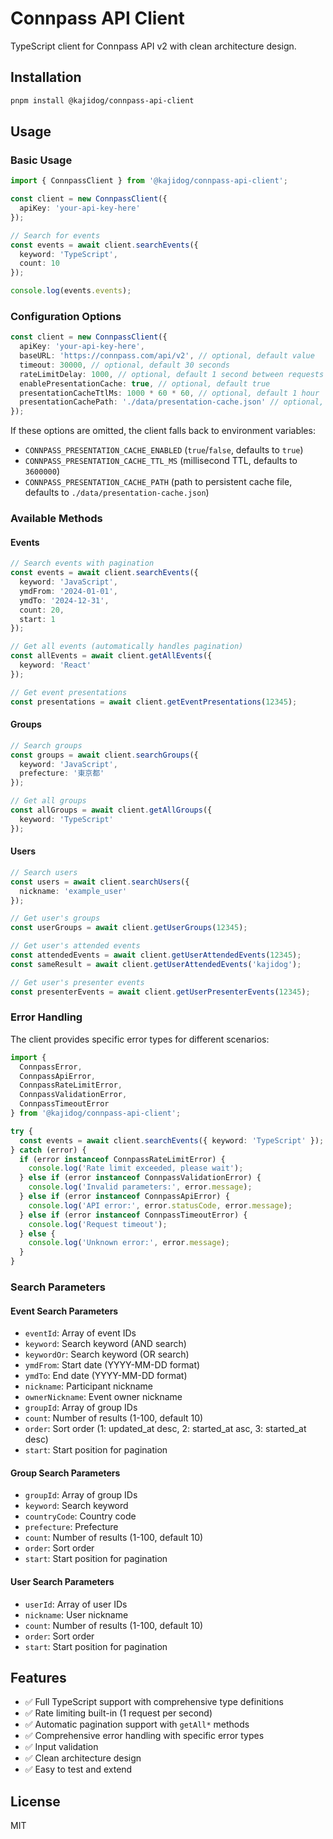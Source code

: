# Connpass API Client

TypeScript client for Connpass API v2 with clean architecture design.

## Installation

```bash
pnpm install @kajidog/connpass-api-client
```

## Usage

### Basic Usage

```typescript
import { ConnpassClient } from '@kajidog/connpass-api-client';

const client = new ConnpassClient({
  apiKey: 'your-api-key-here'
});

// Search for events
const events = await client.searchEvents({
  keyword: 'TypeScript',
  count: 10
});

console.log(events.events);
```

### Configuration Options

```typescript
const client = new ConnpassClient({
  apiKey: 'your-api-key-here',
  baseURL: 'https://connpass.com/api/v2', // optional, default value
  timeout: 30000, // optional, default 30 seconds
  rateLimitDelay: 1000, // optional, default 1 second between requests
  enablePresentationCache: true, // optional, default true
  presentationCacheTtlMs: 1000 * 60 * 60, // optional, default 1 hour
  presentationCachePath: './data/presentation-cache.json' // optional, default cwd/data
});
```

If these options are omitted, the client falls back to environment variables:

- `CONNPASS_PRESENTATION_CACHE_ENABLED` (`true`/`false`, defaults to `true`)
- `CONNPASS_PRESENTATION_CACHE_TTL_MS` (millisecond TTL, defaults to `3600000`)
- `CONNPASS_PRESENTATION_CACHE_PATH` (path to persistent cache file, defaults to `./data/presentation-cache.json`)

### Available Methods

#### Events

```typescript
// Search events with pagination
const events = await client.searchEvents({
  keyword: 'JavaScript',
  ymdFrom: '2024-01-01',
  ymdTo: '2024-12-31',
  count: 20,
  start: 1
});

// Get all events (automatically handles pagination)
const allEvents = await client.getAllEvents({
  keyword: 'React'
});

// Get event presentations
const presentations = await client.getEventPresentations(12345);
```

#### Groups

```typescript
// Search groups
const groups = await client.searchGroups({
  keyword: 'JavaScript',
  prefecture: '東京都'
});

// Get all groups
const allGroups = await client.getAllGroups({
  keyword: 'TypeScript'
});
```

#### Users

```typescript
// Search users
const users = await client.searchUsers({
  nickname: 'example_user'
});

// Get user's groups
const userGroups = await client.getUserGroups(12345);

// Get user's attended events
const attendedEvents = await client.getUserAttendedEvents(12345);
const sameResult = await client.getUserAttendedEvents('kajidog');

// Get user's presenter events
const presenterEvents = await client.getUserPresenterEvents(12345);
```

### Error Handling

The client provides specific error types for different scenarios:

```typescript
import { 
  ConnpassError, 
  ConnpassApiError, 
  ConnpassRateLimitError, 
  ConnpassValidationError,
  ConnpassTimeoutError 
} from '@kajidog/connpass-api-client';

try {
  const events = await client.searchEvents({ keyword: 'TypeScript' });
} catch (error) {
  if (error instanceof ConnpassRateLimitError) {
    console.log('Rate limit exceeded, please wait');
  } else if (error instanceof ConnpassValidationError) {
    console.log('Invalid parameters:', error.message);
  } else if (error instanceof ConnpassApiError) {
    console.log('API error:', error.statusCode, error.message);
  } else if (error instanceof ConnpassTimeoutError) {
    console.log('Request timeout');
  } else {
    console.log('Unknown error:', error.message);
  }
}
```

### Search Parameters

#### Event Search Parameters

- `eventId`: Array of event IDs
- `keyword`: Search keyword (AND search)
- `keywordOr`: Search keyword (OR search)
- `ymdFrom`: Start date (YYYY-MM-DD format)
- `ymdTo`: End date (YYYY-MM-DD format)
- `nickname`: Participant nickname
- `ownerNickname`: Event owner nickname
- `groupId`: Array of group IDs
- `count`: Number of results (1-100, default 10)
- `order`: Sort order (1: updated_at desc, 2: started_at asc, 3: started_at desc)
- `start`: Start position for pagination

#### Group Search Parameters

- `groupId`: Array of group IDs
- `keyword`: Search keyword
- `countryCode`: Country code
- `prefecture`: Prefecture
- `count`: Number of results (1-100, default 10)
- `order`: Sort order
- `start`: Start position for pagination

#### User Search Parameters

- `userId`: Array of user IDs
- `nickname`: User nickname
- `count`: Number of results (1-100, default 10)
- `order`: Sort order
- `start`: Start position for pagination

## Features

- ✅ Full TypeScript support with comprehensive type definitions
- ✅ Rate limiting built-in (1 request per second)
- ✅ Automatic pagination support with `getAll*` methods
- ✅ Comprehensive error handling with specific error types
- ✅ Input validation
- ✅ Clean architecture design
- ✅ Easy to test and extend

## License

MIT
